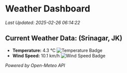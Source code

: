
# Weather Dashboard

_Last Updated: 2025-02-26 06:14:22_

## Current Weather Data: (Srinagar, JK)
- **Temperature:** 4.3 °C ![Temperature Badge](https://img.shields.io/badge/Temperature-Low%20Temp-blue)
- **Wind Speed:** 10.1 km/h ![Wind Speed Badge](https://img.shields.io/badge/Wind%20Speed-Light%20Wind-blue)

*Powered by Open-Meteo API*
